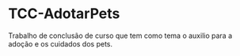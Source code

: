 # TCC-AdotarPets
Trabalho de conclusão de curso que tem como tema o auxilio para a adoção e os cuidados dos pets.
